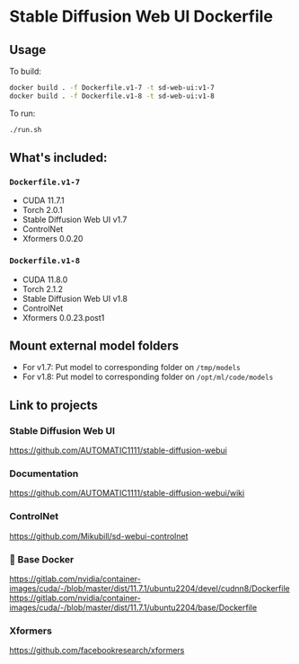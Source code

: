 # Stable Diffusion Web UI Dockerfile

## Usage

To build:
```bash
docker build . -f Dockerfile.v1-7 -t sd-web-ui:v1-7
docker build . -f Dockerfile.v1-8 -t sd-web-ui:v1-8
```

To run:
```bash
./run.sh
```

## What's included:

### `Dockerfile.v1-7`

* CUDA 11.7.1
* Torch 2.0.1
* Stable Diffusion Web UI v1.7
* ControlNet
* Xformers 0.0.20

### `Dockerfile.v1-8`

* CUDA 11.8.0
* Torch 2.1.2
* Stable Diffusion Web UI v1.8
* ControlNet
* Xformers 0.0.23.post1

## Mount external model folders

* For v1.7: Put model to corresponding folder on `/tmp/models`
* For v1.8: Put model to corresponding folder on `/opt/ml/code/models`

## Link to projects

### Stable Diffusion Web UI
https://github.com/AUTOMATIC1111/stable-diffusion-webui

### Documentation
https://github.com/AUTOMATIC1111/stable-diffusion-webui/wiki

### ControlNet
https://github.com/Mikubill/sd-webui-controlnet

### 🐳 Base Docker
https://gitlab.com/nvidia/container-images/cuda/-/blob/master/dist/11.7.1/ubuntu2204/devel/cudnn8/Dockerfile <br />
https://gitlab.com/nvidia/container-images/cuda/-/blob/master/dist/11.7.1/ubuntu2204/base/Dockerfile

### Xformers
https://github.com/facebookresearch/xformers
